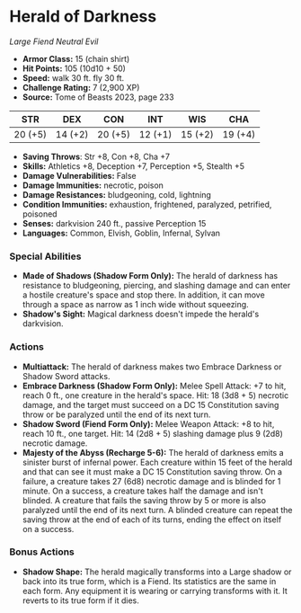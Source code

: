 # Herald of Darkness

*Large* *Fiend* *Neutral Evil*

- **Armor Class:** 15 (chain shirt)
- **Hit Points:** 105 (10d10 + 50)
- **Speed:** walk 30 ft. fly 30 ft.
- **Challenge Rating:** 7 (2,900 XP)
- **Source:** Tome of Beasts 2023, page 233

| STR | DEX | CON | INT | WIS | CHA |
| --- | --- | --- | --- | --- | --- |
| 20 (+5) | 14 (+2) | 20 (+5) | 12 (+1) | 15 (+2) | 19 (+4) |

- **Saving Throws**: Str +8, Con +8, Cha +7
- **Skills:** Athletics +8, Deception +7, Perception +5, Stealth +5
- **Damage Vulnerabilities:** False
- **Damage Immunities:** necrotic, poison
- **Damage Resistances:** bludgeoning, cold, lightning
- **Condition Immunities:** exhaustion, frightened, paralyzed, petrified, poisoned
- **Senses:** darkvision 240 ft., passive Perception 15
- **Languages:** Common, Elvish, Goblin, Infernal, Sylvan

### Special Abilities

- **Made of Shadows (Shadow Form Only):** The herald of darkness has resistance to bludgeoning, piercing, and slashing damage and can enter a hostile creature's space and stop there. In addition, it can move through a space as narrow as 1 inch wide without squeezing.
- **Shadow's Sight:** Magical darkness doesn't impede the herald's darkvision.

### Actions

- **Multiattack:** The herald of darkness makes two Embrace Darkness or Shadow Sword attacks.
- **Embrace Darkness (Shadow Form Only):** Melee Spell Attack: +7 to hit, reach 0 ft., one creature in the herald's space. Hit: 18 (3d8 + 5) necrotic damage, and the target must succeed on a DC 15 Constitution saving throw or be paralyzed until the end of its next turn.
- **Shadow Sword (Fiend Form Only):** Melee Weapon Attack: +8 to hit, reach 10 ft., one target. Hit: 14 (2d8 + 5) slashing damage plus 9 (2d8) necrotic damage.
- **Majesty of the Abyss (Recharge 5-6):** The herald of darkness emits a sinister burst of infernal power. Each creature within 15 feet of the herald and that can see it must make a DC 15 Constitution saving throw. On a failure, a creature takes 27 (6d8) necrotic damage and is blinded for 1 minute. On a success, a creature takes half the damage and isn't blinded. A creature that fails the saving throw by 5 or more is also paralyzed until the end of its next turn. A blinded creature can repeat the saving throw at the end of each of its turns, ending the effect on itself on a success.

### Bonus Actions

- **Shadow Shape:** The herald magically transforms into a Large shadow or back into its true form, which is a Fiend. Its statistics are the same in each form. Any equipment it is wearing or carrying transforms with it. It reverts to its true form if it dies.
